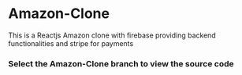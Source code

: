 # Amazon-Clone
This is a Reactjs Amazon clone with firebase providing backend functionalities and stripe for payments
### Select the Amazon-Clone branch to view the source code
